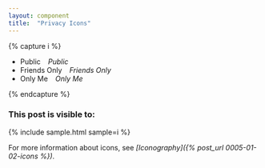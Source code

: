 ```yaml
---
layout: component
title:  "Privacy Icons"
---
```


{% capture i %}
<ul>
  <li><span class="icon-public">Public</span> &ensp; <em>Public</em></li>
  <li><span class="icon-friends">Friends Only</span> &ensp; <em>Friends Only</em></li>
  <li><span class="icon-private">Only Me</span> &ensp; <em>Only Me</em></li>
</ul>
{% endcapture %}

### This post is visible to:
{% include sample.html sample=i %}

For more information about icons, see _[Iconography]({% post_url 0005-01-02-icons %})_.
